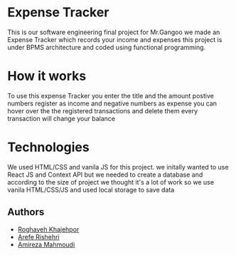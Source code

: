 
# Expense Tracker
This is our software engineering final project 
for Mr.Gangoo
we made an Expense Tracker which records your income and expenses
this project is under BPMS architecture
 and coded using functional programming.
# How it works 
To use this expense Tracker you enter the title and the amount 
postive numbers register as income and negative numbers as expense
you can hover over the the registered transactions and delete them 
every transaction will change your balance
# Technologies 
We used HTML/CSS  and vanila JS for this project. 
we initally wanted to use React JS and Context API but we needed to create a database and according to the size of project we thought it's a lot of work so we use vanila HTML/CSS/JS and used local storage to save data

## Authors

- [Roghayeh Khajehpor](https://github.com/Roghayehkhajehpor)
- [Arefe Rishehri](https://github.com/001ari)
- [Amireza Mahmoudi](https://github.com/AmirezaMahmoudi)


